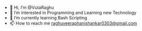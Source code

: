 - 👋 Hi, I’m @VutaRaghu
- 👀 I’m interested in Programming and Learning new Technology
- 🌱 I’m currently learning Bash Scripting
- 📫 How to reach me raghuveeraphanishankar0303@gmail.com

<!---
VutaRaghu/VutaRaghu is a ✨ special ✨ repository because its `README.md` (this file) appears on your GitHub profile.
You can click the Preview link to take a look at your changes.
--->
